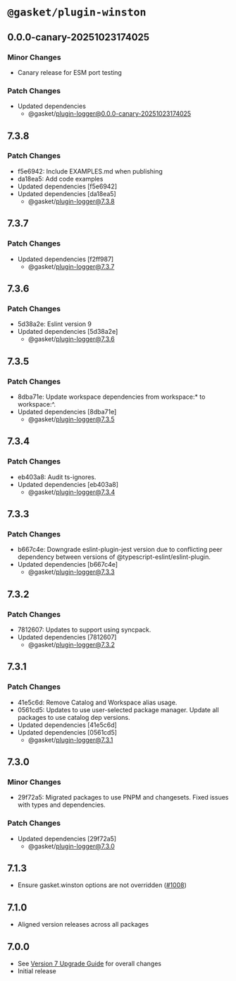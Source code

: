 # `@gasket/plugin-winston`

## 0.0.0-canary-20251023174025

### Minor Changes

- Canary release for ESM port testing

### Patch Changes

- Updated dependencies
  - @gasket/plugin-logger@0.0.0-canary-20251023174025

## 7.3.8

### Patch Changes

- f5e6942: Include EXAMPLES.md when publishing
- da18ea5: Add code examples
- Updated dependencies [f5e6942]
- Updated dependencies [da18ea5]
  - @gasket/plugin-logger@7.3.8

## 7.3.7

### Patch Changes

- Updated dependencies [f2ff987]
  - @gasket/plugin-logger@7.3.7

## 7.3.6

### Patch Changes

- 5d38a2e: Eslint version 9
- Updated dependencies [5d38a2e]
  - @gasket/plugin-logger@7.3.6

## 7.3.5

### Patch Changes

- 8dba71e: Update workspace dependencies from workspace:\* to workspace:^.
- Updated dependencies [8dba71e]
  - @gasket/plugin-logger@7.3.5

## 7.3.4

### Patch Changes

- eb403a8: Audit ts-ignores.
- Updated dependencies [eb403a8]
  - @gasket/plugin-logger@7.3.4

## 7.3.3

### Patch Changes

- b667c4e: Downgrade eslint-plugin-jest version due to conflicting peer dependency between versions of @typescript-eslint/eslint-plugin.
- Updated dependencies [b667c4e]
  - @gasket/plugin-logger@7.3.3

## 7.3.2

### Patch Changes

- 7812607: Updates to support using syncpack.
- Updated dependencies [7812607]
  - @gasket/plugin-logger@7.3.2

## 7.3.1

### Patch Changes

- 41e5c6d: Remove Catalog and Workspace alias usage.
- 0561cd5: Updates to use user-selected package manager. Update all packages to use catalog dep versions.
- Updated dependencies [41e5c6d]
- Updated dependencies [0561cd5]
  - @gasket/plugin-logger@7.3.1

## 7.3.0

### Minor Changes

- 29f72a5: Migrated packages to use PNPM and changesets. Fixed issues with types and dependencies.

### Patch Changes

- Updated dependencies [29f72a5]
  - @gasket/plugin-logger@7.3.0

## 7.1.3

- Ensure gasket.winston options are not overridden ([#1008])

## 7.1.0

- Aligned version releases across all packages

## 7.0.0

- See [Version 7 Upgrade Guide] for overall changes
- Initial release

[Version 7 Upgrade Guide]: /docs/upgrade-to-7.md
[#1008]: https://github.com/godaddy/gasket/pull/1008
